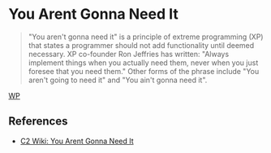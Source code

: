 # You Arent Gonna Need It

> "You aren't gonna need it" is a principle of extreme programming (XP) that states a programmer should not add functionality until deemed necessary. XP co-founder Ron Jeffries has written: "Always implement things when you actually need them, never when you just foresee that you need them." Other forms of the phrase include "You aren't going to need it" and "You ain't gonna need it".

[WP](http://en.wikipedia.org/wiki/You_aren't_gonna_need_it)

## References

* [C2 Wiki: You Arent Gonna Need It](https://c2.com/cgi/wiki?YouArentGonnaNeedIt)
